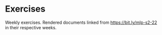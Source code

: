 # Exercises

Weekly exercises. Rendered documents linked from https://bit.ly/mlp-s2-22 in their respective weeks.
